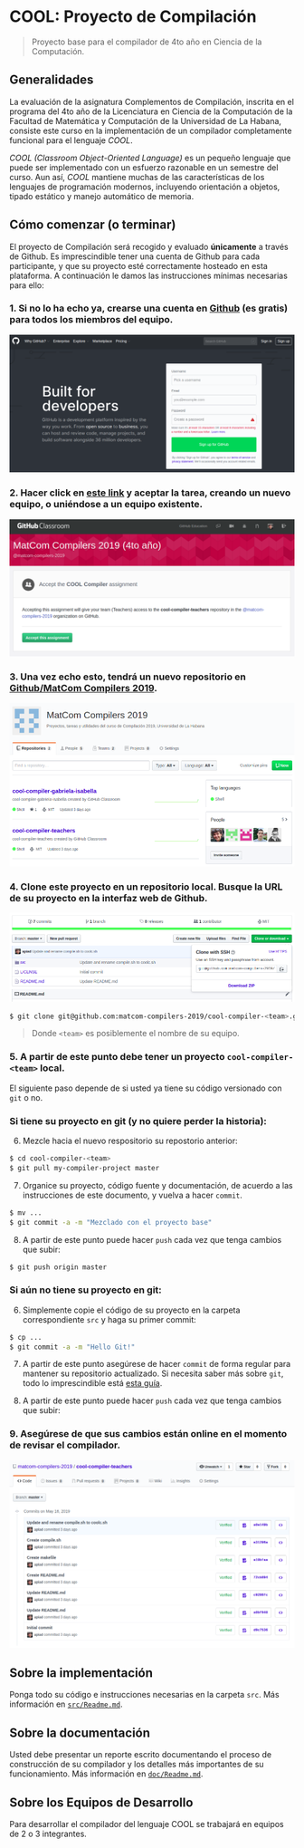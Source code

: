 # COOL: Proyecto de Compilación

> Proyecto base para el compilador de 4to año en Ciencia de la Computación.

## Generalidades

La evaluación de la asignatura Complementos de Compilación, inscrita en el programa del 4to año de la Licenciatura en Ciencia de la Computación de la Facultad de Matemática y Computación de la
Universidad de La Habana, consiste este curso en la implementación de un compilador completamente
funcional para el lenguaje _COOL_.

_COOL (Classroom Object-Oriented Language)_ es un pequeño lenguaje que puede ser implementado con un esfuerzo razonable en un semestre del curso. Aun así, _COOL_ mantiene muchas de las características de los lenguajes de programación modernos, incluyendo orientación a objetos, tipado estático y manejo automático de memoria.

## Cómo comenzar (o terminar)

El proyecto de Compilación será recogido y evaluado **únicamente** a través de Github. Es imprescindible tener una cuenta de Github para cada participante, y que su proyecto esté correctamente hosteado en esta plataforma. A continuación le damos las instrucciones mínimas necesarias para ello:

### 1. Si no lo ha echo ya, crearse una cuenta en [Github](https://github.com) (es gratis) para todos los miembros del equipo.

![](img/img1.png)

### 2. Hacer click en [este link](https://classroom.github.com/g/QrlsVQA4) y aceptar la tarea, creando un nuevo equipo, o uniéndose a un equipo existente.

![](img/img2.png)

### 3. Una vez echo esto, tendrá un nuevo repositorio en [Github/MatCom Compilers 2019](https://github.com/matcom-compilers-2019).

![](img/img3.png)

### 4. Clone este proyecto en un repositorio local. Busque la URL de su proyecto en la interfaz web de Github.

![](img/img4.png)

```bash
$ git clone git@github.com:matcom-compilers-2019/cool-compiler-<team>.git
```

> Donde `<team>` es posiblemente el nombre de su equipo.

### 5. A partir de este punto debe tener un proyecto `cool-compiler-<team>` local.

El siguiente paso depende de si usted ya tiene su código versionado con `git` o no.

### Si tiene su proyecto en git (y no quiere perder la historia):

6. Mezcle hacia el nuevo respositorio su repostorio anterior:

```bash
$ cd cool-compiler-<team>
$ git pull my-compiler-project master
```

7. Organice su proyecto, código fuente y documentación, de acuerdo a las instrucciones de este documento, y vuelva a hacer `commit`.

```bash
$ mv ...
$ git commit -a -m "Mezclado con el proyecto base"
```

8. A partir de este punto puede hacer `push` cada vez que tenga cambios que subir:

```bash
$ git push origin master
```

### Si aún no tiene su proyecto en git:

6. Simplemente copie el código de su proyecto en la carpeta correspondiente `src` y haga su primer commit:

```bash
$ cp ...
$ git commit -a -m "Hello Git!"
```

7. A partir de este punto asegúrese de hacer `commit` de forma regular para mantener su repositorio actualizado. Si necesita saber más sobre `git`, todo lo imprescindible está [esta guía](doc/github-git-cheat-sheet.pdf).

8. A partir de este punto puede hacer `push` cada vez que tenga cambios que subir:

### 9. Asegúrese de que sus cambios están online en el momento de revisar el compilador.

![](img/img5.png)

## Sobre la implementación

Ponga todo su código e instrucciones necesarias en la carpeta `src`. Más información en [`src/Readme.md`](src/Readme.md).

## Sobre la documentación

Usted debe presentar un reporte escrito documentando el proceso de construcción de su compilador y los detalles más importantes de su funcionamiento. Más información en [`doc/Readme.md`](doc/Readme.md).

## Sobre los Equipos de Desarrollo

Para desarrollar el compilador del lenguaje COOL se trabajará en equipos de 2 o 3 integrantes.
